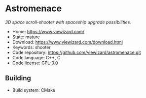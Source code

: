 # Astromenace

_3D space scroll-shooter with spaceship upgrade possibilities._

- Home: https://www.viewizard.com/
- State: mature
- Download: https://www.viewizard.com/download.html
- Keywords: shooter
- Code repository: https://github.com/viewizard/astromenace.git
- Code language: C++, C
- Code license: GPL-3.0

## Building

- Build system: CMake